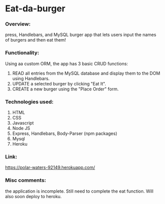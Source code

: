 # Eat-da-burger

### Overview:
press, Handlebars, and MySQL burger app that lets users input the names of burgers and then eat them!

### Functionality:
Using aa custom ORM, the app has 3 basic CRUD functions:
  1. READ all entries from the MySQL database and display them to the DOM using Handlebars.
  2. UPDATE a selected burger by clicking "Eat It".
  3. CREATE a new burger using the "Place Order" form.
  
### Technologies used:
1. HTML
2. CSS
3. Javascript
4. Node JS
5. Express, Handlebars, Body-Parser (npm packages)
6. Mysql
7. Heroku

### Link:
https://polar-waters-92149.herokuapp.com/

### Misc comments:
the application is incomplete. Still need to complete the eat function. Will also soon deploy to heroku.
